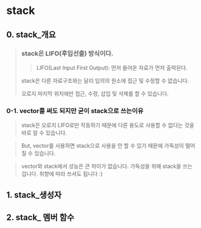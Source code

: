 # stack

## 0. stack_개요
>### stack은 LIFO(후입선출) 방식이다.
> > LIFO(Last Input First Output): 먼저 들어온 자료가 먼저 출력된다.
>
>  stack은 다른 자료구조와는 달리 임의의 원소에 접근 및 수정할 수 없습니다.
>
> 오로지 마지막 위치에만 접근, 수정, 삽입 및 삭제를 할 수 있습니다.

### 0-1. vector를 써도 되지만 굳이 stack으로 쓰는이유
> stack은 오로지 LIFO로만 작동하기 때문에 다른 용도로 사용할 수 없다는 것을 바로 알 수 있습니다.

>But, vector를 사용하면 stack으로 사용을 안 할 수 있기 때문에 가독성이 떨어질 수 있습니다. 

> vector와 stack에서 성능은 큰 차이가 없습니다. 가독성을 위해 stack을 쓰는 겁니다. 
취향에 따라 쓰셔도 됩니다 :)

## 1. stack_생성자

## 2. stack_ 멤버 함수